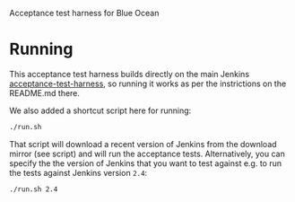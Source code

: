 Acceptance test harness for Blue Ocean

# Running
This acceptance test harness builds directly on the main Jenkins [acceptance-test-harness](https://github.com/jenkinsci/acceptance-test-harness),
so running it works as per the instrictions on the README.md there.

We also added a shortcut script here for running:

```sh
./run.sh
```

That script will download a recent version of Jenkins from the download mirror (see script) and will run the acceptance
tests. Alternatively, you can specify the the version of Jenkins that you want to test against e.g. to run the tests
against Jenkins version `2.4`:
 
```sh
./run.sh 2.4
``` 